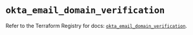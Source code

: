 # `okta_email_domain_verification`

Refer to the Terraform Registry for docs: [`okta_email_domain_verification`](https://registry.terraform.io/providers/okta/okta/4.17.0/docs/resources/email_domain_verification).
